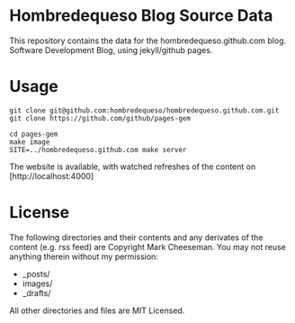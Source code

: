 # Hombredequeso Blog Source Data

This repository contains the data for the hombredequeso.github.com blog.
Software Development Blog, using jekyll/github pages.

# Usage

```
git clone git@github.com:hombredequeso/hombredequeso.github.com.git
git clone https://github.com/github/pages-gem

cd pages-gem
make image
SITE=../hombredequeso.github.com make server

```

The website is available, with watched refreshes of the content on [http://localhost:4000]


# License

The following directories and their contents and any derivates of the content (e.g. rss feed) are Copyright Mark Cheeseman. You may not reuse anything therein without my permission:

* _posts/
* images/
* _drafts/

All other directories and files are MIT Licensed. 

